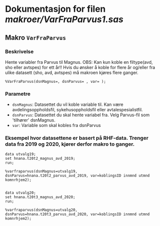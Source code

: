 
# Dokumentasjon for filen *makroer/VarFraParvus1.sas*


## Makro `VarFraParvus`

### Beskrivelse

Hente variabler fra Parvus til Magnus.
OBS: Kan kun koble en filtype(avd, sho eller avtspes) for ett år!! 
Hvis du ønsker å koble for flere år og/eller fra ulike datasett (sho, avd, avtspes) må makroen kjøres flere ganger.

```
%VarFraParvus(dsnMagnus=, dsnParvus= , var= );
```

### Parametre

- `dsnMagnus`: Datasettet du vil koble variable til. Kan være avdelingsoppholdsfil, sykehusoppholdsfil eller avtalespesialistfil.
- `dsnParvus`: Datasettet du skal hente variabel fra. Velg Parvus-fil som 'tilhører' dsnMagnus.
- `var`: Variable som skal kobles fra dsnParvus


### Eksempel hvor datasettene er basert på RHF-data. Trenger data fra 2019 og 2020, kjører derfor makro to ganger. 

```
data utvalg19;
set hnana.t20t2_magnus_avd_2019;
run;

%varfraparvus(dsnMagnus=utvalg19, dsnParvus=hnana.t20t2_parvus_avd_2019, var=koblingsID innmnd utmnd komnrhjem2);


data utvalg20;
set hnana.t20t3_magnus_avd_2020;
run;

%varfraparvus(dsnMagnus=utvalg20, dsnParvus=hnana.t20t3_parvus_avd_2020, var=koblingsID innmnd utmnd komnrhjem2);

```


